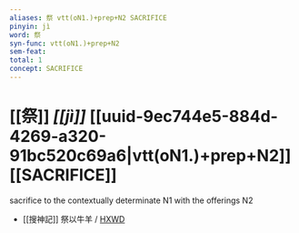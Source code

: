 ```yaml
---
aliases: 祭 vtt(oN1.)+prep+N2 SACRIFICE
pinyin: jì
word: 祭
syn-func: vtt(oN1.)+prep+N2
sem-feat: 
total: 1
concept: SACRIFICE 
---
```

# [[祭]] *[[jì]]*  [[uuid-9ec744e5-884d-4269-a320-91bc520c69a6|vtt(oN1.)+prep+N2]] [[SACRIFICE]]
sacrifice to the contextually determinate N1 with the offerings N2
 - [[搜神記]] 祭以牛羊 / [HXWD](https://hxwd.org/textview.html?location=KR3l0099_tls_019-1a.10)